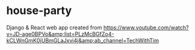 # house-party
Django &amp; React web app created from https://www.youtube.com/watch?v=JD-age0BPVo&amp;list=PLzMcBGfZo4-kCLWnGmK0jUBmGLaJxvi4j&amp;ab_channel=TechWithTim

